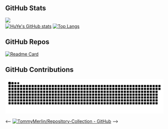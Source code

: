 ## GitHub Stats
![](https://komarev.com/ghpvc/?username=TommyMerlin)  
[![HuYe's GitHub stats](https://github-readme-stats.vercel.app/api?username=TommyMerlin)](https://github.com/TommyMerlin)  [![Top Langs](https://github-readme-stats.vercel.app/api/top-langs/?username=TommyMerlin&layout=compact)](https://github.com/TommyMerlin)   

## GitHub Repos
[![Readme Card](https://github-readme-stats.vercel.app/api/pin/?username=TommyMerlin&repo=Repository-Collection)](https://github.com/TommyMerlin/Repository-Collection)  

## GitHub Contributions
![](https://raw.githubusercontent.com/TommyMerlin/TommyMerlin/master/assets/github-contribution-grid-snake.svg)



<--
[![TommyMerlin/Repository-Collection - GitHub](https://gh-card.dev/repos/TommyMerlin/Repository-Collection.svg)](https://github.com/TommyMerlin/Repository-Collection)
-->
